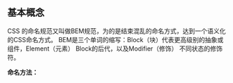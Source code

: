 ## 基本概念

CSS 的命名规范又叫做BEM规范，为的是结束混乱的命名方式，达到一个语义化的CSS命名方式。 BEM是三个单词的缩写：Block（块）代表更高级别的抽象或组件，Element（元素） Block的后代，以及Modifier（修饰） 不同状态的修饰符。

**命名方法：**

